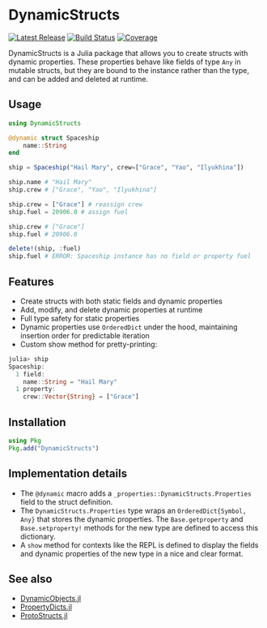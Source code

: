 # DynamicStructs

[![Latest Release](https://img.shields.io/github/release/AntonOresten/DynamicStructs.jl.svg)](https://github.com/AntonOresten/DynamicStructs.jl/releases/latest)
[![Build Status](https://github.com/AntonOresten/DynamicStructs.jl/actions/workflows/CI.yml/badge.svg?branch=main)](https://github.com/AntonOresten/DynamicStructs.jl/actions/workflows/CI.yml?query=branch%3Amain)
[![Coverage](https://codecov.io/gh/AntonOresten/DynamicStructs.jl/branch/main/graph/badge.svg)](https://codecov.io/gh/AntonOresten/DynamicStructs.jl)

DynamicStructs is a Julia package that allows you to create structs with dynamic properties. These properties behave like fields of type `Any` in mutable structs, but they are bound to the instance rather than the type, and can be added and deleted at runtime.

## Usage

```julia
using DynamicStructs

@dynamic struct Spaceship
    name::String
end

ship = Spaceship("Hail Mary", crew=["Grace", "Yao", "Ilyukhina"])

ship.name # "Hail Mary"
ship.crew # ["Grace", "Yao", "Ilyukhina"]

ship.crew = ["Grace"] # reassign crew
ship.fuel = 20906.0 # assign fuel

ship.crew # ["Grace"]
ship.fuel # 20906.0

delete!(ship, :fuel)
ship.fuel # ERROR: Spaceship instance has no field or property fuel
```

## Features

- Create structs with both static fields and dynamic properties
- Add, modify, and delete dynamic properties at runtime
- Full type safety for static properties
- Dynamic properties use `OrderedDict` under the hood, maintaining insertion order for predictable iteration
- Custom show method for pretty-printing:

```julia
julia> ship
Spaceship:
  1 field:
    name::String = "Hail Mary"
  1 property:
    crew::Vector{String} = ["Grace"]
```

## Installation

```julia
using Pkg
Pkg.add("DynamicStructs")
```

## Implementation details

- The `@dynamic` macro adds a `_properties::DynamicStructs.Properties` field to the struct definition.
- The `DynamicStructs.Properties` type wraps an `OrderedDict{Symbol, Any}` that stores the dynamic properties. The `Base.getproperty` and `Base.setproperty!` methods for the new type are defined to access this dictionary.
- A `show` method for contexts like the REPL is defined to display the fields and dynamic properties of the new type in a nice and clear format.

## See also

- [DynamicObjects.jl](https://github.com/nsiccha/DynamicObjects.jl)
- [PropertyDicts.jl](https://github.com/JuliaCollections/PropertyDicts.jl)
- [ProtoStructs.jl](https://github.com/BeastyBlacksmith/ProtoStructs.jl)
